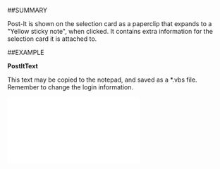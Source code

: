 

##SUMMARY

Post-It is shown on the selection card as a paperclip that expands to a "Yellow sticky note", when clicked. It contains extra information for the selection card it is attached to.


##EXAMPLE

**PostItText**

This text may be copied to the notepad, and saved as a *.vbs file. Remember to change the login information.

![](../../Examples/vbs/SOSelection.PostItText.vbs.txt)





